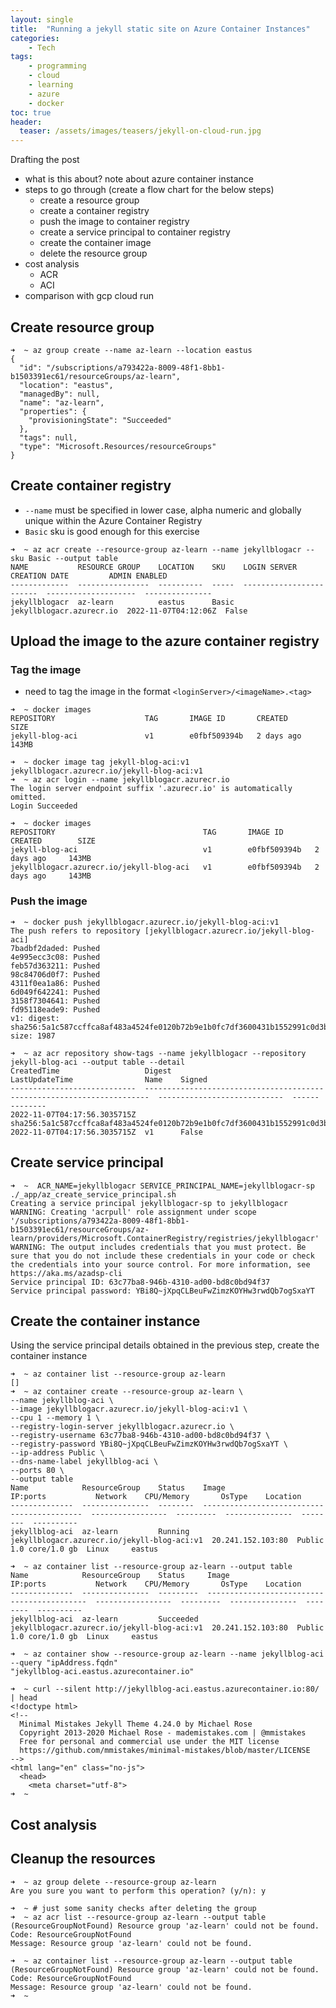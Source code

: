 ```yaml
---
layout: single
title:  "Running a jekyll static site on Azure Container Instances"
categories:
    - Tech
tags:
    - programming
    - cloud
    - learning
    - azure
    - docker
toc: true
header:
  teaser: /assets/images/teasers/jekyll-on-cloud-run.jpg
---
```


Drafting the post

- what is this about? note about azure container instance
- steps to go through (create a flow chart for the below steps)
  - create a resource group
  - create a container registry
  - push the image to container registry
  - create a service principal to container registry
  - create the container image
  - delete the resource group
- cost analysis
  - ACR
  - ACI
- comparison with gcp cloud run

## Create resource group

```text
➜  ~ az group create --name az-learn --location eastus
{
  "id": "/subscriptions/a793422a-8009-48f1-8bb1-b1503391ec61/resourceGroups/az-learn",
  "location": "eastus",
  "managedBy": null,
  "name": "az-learn",
  "properties": {
    "provisioningState": "Succeeded"
  },
  "tags": null,
  "type": "Microsoft.Resources/resourceGroups"
}
```

## Create container registry

- `--name` must be specified in lower case, alpha numeric and globally unique within the Azure Container Registry
- `Basic` sku is good enough for this exercise

```text
➜  ~ az acr create --resource-group az-learn --name jekyllblogacr --sku Basic --output table
NAME           RESOURCE GROUP    LOCATION    SKU    LOGIN SERVER              CREATION DATE         ADMIN ENABLED
-------------  ----------------  ----------  -----  ------------------------  --------------------  ---------------
jekyllblogacr  az-learn          eastus      Basic  jekyllblogacr.azurecr.io  2022-11-07T04:12:06Z  False
```

## Upload the image to the azure container registry

### Tag the image

- need to tag the image in the format `<loginServer>/<imageName>.<tag>`

```text
➜  ~ docker images
REPOSITORY                    TAG       IMAGE ID       CREATED        SIZE
jekyll-blog-aci               v1        e0fbf509394b   2 days ago     143MB

➜  ~ docker image tag jekyll-blog-aci:v1 jekyllblogacr.azurecr.io/jekyll-blog-aci:v1
➜  ~ az acr login --name jekyllblogacr.azurecr.io
The login server endpoint suffix '.azurecr.io' is automatically omitted.
Login Succeeded

➜  ~ docker images
REPOSITORY                                 TAG       IMAGE ID       CREATED        SIZE
jekyll-blog-aci                            v1        e0fbf509394b   2 days ago     143MB
jekyllblogacr.azurecr.io/jekyll-blog-aci   v1        e0fbf509394b   2 days ago     143MB
```

### Push the image

```text
➜  ~ docker push jekyllblogacr.azurecr.io/jekyll-blog-aci:v1
The push refers to repository [jekyllblogacr.azurecr.io/jekyll-blog-aci]
7badbf2daded: Pushed
4e995ecc3c08: Pushed
feb57d363211: Pushed
98c84706d0f7: Pushed
4311f0ea1a86: Pushed
6d049f642241: Pushed
3158f7304641: Pushed
fd95118eade9: Pushed
v1: digest: sha256:5a1c587ccffca8af483a4524fe0120b72b9e1b0fc7df3600431b1552991c0d3b size: 1987

➜  ~ az acr repository show-tags --name jekyllblogacr --repository jekyll-blog-aci --output table --detail
CreatedTime                   Digest                                                                   LastUpdateTime                Name    Signed
----------------------------  -----------------------------------------------------------------------  ----------------------------  ------  --------
2022-11-07T04:17:56.3035715Z  sha256:5a1c587ccffca8af483a4524fe0120b72b9e1b0fc7df3600431b1552991c0d3b  2022-11-07T04:17:56.3035715Z  v1      False
```

## Create service principal

```text
➜  ~  ACR_NAME=jekyllblogacr SERVICE_PRINCIPAL_NAME=jekyllblogacr-sp ./_app/az_create_service_principal.sh
Creating a service principal jekyllblogacr-sp to jekyllblogacr
WARNING: Creating 'acrpull' role assignment under scope '/subscriptions/a793422a-8009-48f1-8bb1-b1503391ec61/resourceGroups/az-learn/providers/Microsoft.ContainerRegistry/registries/jekyllblogacr'
WARNING: The output includes credentials that you must protect. Be sure that you do not include these credentials in your code or check the credentials into your source control. For more information, see https://aka.ms/azadsp-cli
Service principal ID: 63c77ba8-946b-4310-ad00-bd8c0bd94f37
Service principal password: YBi8Q~jXpqCLBeuFwZimzKOYHw3rwdQb7ogSxaYT
```

## Create the container instance

Using the service principal details obtained in the previous step, create the container instance

```text
➜  ~ az container list --resource-group az-learn
[]
➜  ~ az container create --resource-group az-learn \
--name jekyllblog-aci \
--image jekyllblogacr.azurecr.io/jekyll-blog-aci:v1 \
--cpu 1 --memory 1 \
--registry-login-server jekyllblogacr.azurecr.io \
--registry-username 63c77ba8-946b-4310-ad00-bd8c0bd94f37 \
--registry-password YBi8Q~jXpqCLBeuFwZimzKOYHw3rwdQb7ogSxaYT \
--ip-address Public \
--dns-name-label jekyllblog-aci \
--ports 80 \
--output table
Name            ResourceGroup    Status    Image                                        IP:ports           Network    CPU/Memory       OsType    Location
--------------  ---------------  --------  -------------------------------------------  -----------------  ---------  ---------------  --------  ----------
jekyllblog-aci  az-learn         Running   jekyllblogacr.azurecr.io/jekyll-blog-aci:v1  20.241.152.103:80  Public     1.0 core/1.0 gb  Linux     eastus

➜  ~ az container list --resource-group az-learn --output table
Name            ResourceGroup    Status     Image                                        IP:ports           Network    CPU/Memory       OsType    Location
--------------  ---------------  ---------  -------------------------------------------  -----------------  ---------  ---------------  --------  ----------
jekyllblog-aci  az-learn         Succeeded  jekyllblogacr.azurecr.io/jekyll-blog-aci:v1  20.241.152.103:80  Public     1.0 core/1.0 gb  Linux     eastus

➜  ~ az container show --resource-group az-learn --name jekyllblog-aci --query "ipAddress.fqdn"
"jekyllblog-aci.eastus.azurecontainer.io"

➜  ~ curl --silent http://jekyllblog-aci.eastus.azurecontainer.io:80/ | head
<!doctype html>
<!--
  Minimal Mistakes Jekyll Theme 4.24.0 by Michael Rose
  Copyright 2013-2020 Michael Rose - mademistakes.com | @mmistakes
  Free for personal and commercial use under the MIT license
  https://github.com/mmistakes/minimal-mistakes/blob/master/LICENSE
-->
<html lang="en" class="no-js">
  <head>
    <meta charset="utf-8">
➜  ~
```

## Cost analysis

## Cleanup the resources

```text
➜  ~ az group delete --resource-group az-learn
Are you sure you want to perform this operation? (y/n): y

➜  ~ # just some sanity checks after deleting the group
➜  ~ az acr list --resource-group az-learn --output table
(ResourceGroupNotFound) Resource group 'az-learn' could not be found.
Code: ResourceGroupNotFound
Message: Resource group 'az-learn' could not be found.

➜  ~ az container list --resource-group az-learn --output table
(ResourceGroupNotFound) Resource group 'az-learn' could not be found.
Code: ResourceGroupNotFound
Message: Resource group 'az-learn' could not be found.
➜  ~
```
